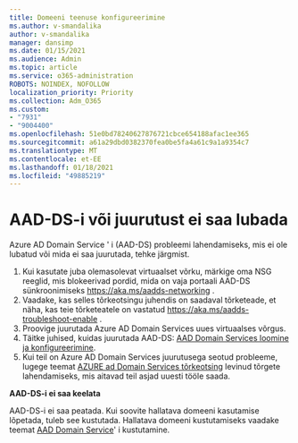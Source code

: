 ```yaml
---
title: Domeeni teenuse konfigureerimine
ms.author: v-smandalika
author: v-smandalika
manager: dansimp
ms.date: 01/15/2021
ms.audience: Admin
ms.topic: article
ms.service: o365-administration
ROBOTS: NOINDEX, NOFOLLOW
localization_priority: Priority
ms.collection: Adm_O365
ms.custom:
- "7931"
- "9004400"
ms.openlocfilehash: 51e0bd78240627876721cbce654188afac1ee365
ms.sourcegitcommit: a61a29dbd0382370fea0be5fa4a61c9a1a9354c7
ms.translationtype: MT
ms.contentlocale: et-EE
ms.lasthandoff: 01/18/2021
ms.locfileid: "49885219"
---
```

# <a name="unable-to-enable-aad-ds-or-deployment-is-failing"></a>AAD-DS-i või juurutust ei saa lubada

Azure AD Domain Service ' i (AAD-DS) probleemi lahendamiseks, mis ei ole lubatud või mida ei saa juurutada, tehke järgmist.

1. Kui kasutate juba olemasolevat virtuaalset võrku, märkige oma NSG reeglid, mis blokeerivad pordid, mida on vaja portaali AAD-DS sünkroonimiseks https://aka.ms/aadds-networking .
2. Vaadake, kas selles tõrkeotsingu juhendis on saadaval tõrketeade, et näha, kas teie tõrketeatele on vastatud  https://aka.ms/aadds-troubleshoot-enable .
3. Proovige juurutada Azure AD Domain Services uues virtuaalses võrgus.
4. Täitke juhised, kuidas juurutada AAD-DS: [AAD Domain Services loomine ja konfigureerimine](https://docs.microsoft.com/azure/active-directory-domain-services/tutorial-create-instance).
5. Kui teil on Azure AD Domain Services juurutusega seotud probleeme, lugege teemat [AZURE ad Domain Services tõrkeotsing](https://docs.microsoft.com/azure/active-directory-domain-services/troubleshoot) levinud tõrgete lahendamiseks, mis aitavad teil asjad uuesti tööle saada. 

**AAD-DS-i ei saa keelata**

AAD-DS-i ei saa peatada. Kui soovite hallatava domeeni kasutamise lõpetada, tuleb see kustutada.
Hallatava domeeni kustutamiseks vaadake teemat [AAD Domain Service](https://docs.microsoft.com/azure/active-directory-domain-services/delete-aadds)' i kustutamine.



